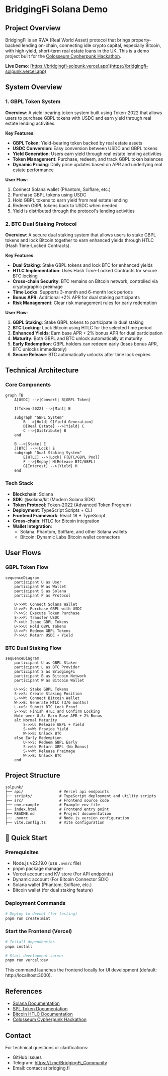 # BridgingFi Solana Demo

## Project Overview

BridgingFi is an RWA (Real World Asset) protocol that brings property-backed lending on-chain, connecting idle crypto capital, especially Bitcoin, with high-yield, short-term real estate loans in the UK. This is a demo project built for the [Colosseum Cypherpunk Hackathon](https://www.colosseum.com/cypherpunk).

**Live Demo**: [https://bridgingfi-solpunk.vercel.app](https://bridgingfi-solpunk.vercel.app)

## System Overview

### 1. GBPL Token System

**Overview**: A yield-bearing token system built using Token-2022 that allows users to purchase GBPL tokens with USDC and earn yield through real estate lending activities.

**Key Features**:

- **GBPL Token**: Yield-bearing token backed by real estate assets
- **USDC Conversion**: Easy conversion between USDC and GBPL tokens
- **Yield Generation**: Users earn yield through real estate lending activities
- **Token Management**: Purchase, redeem, and track GBPL token balances
- **Dynamic Pricing**: Daily price updates based on APR and underlying real estate performance

**User Flow**:

1. Connect Solana wallet (Phantom, Solflare, etc.)
2. Purchase GBPL tokens using USDC
3. Hold GBPL tokens to earn yield from real estate lending
4. Redeem GBPL tokens back to USDC when needed
5. Yield is distributed through the protocol's lending activities

### 2. BTC Dual Staking Protocol

**Overview**: A secure dual staking system that allows users to stake GBPL tokens and lock Bitcoin together to earn enhanced yields through HTLC (Hash Time-Locked Contracts).

**Key Features**:

- **Dual Staking**: Stake GBPL tokens and lock BTC for enhanced yields
- **HTLC Implementation**: Uses Hash Time-Locked Contracts for secure BTC locking
- **Cross-chain Security**: BTC remains on Bitcoin network, controlled via cryptographic preimage
- **Time Locks**: Supports 3-month and 6-month lock periods
- **Bonus APR**: Additional +2% APR for dual staking participants
- **Risk Management**: Clear risk management rules for early redemption

**User Flow**:

1. **GBPL Staking**: Stake GBPL tokens to participate in dual staking
2. **BTC Locking**: Lock Bitcoin using HTLC for the selected time period
3. **Enhanced Yields**: Earn base APR + 2% bonus APR for dual participation
4. **Maturity**: Both GBPL and BTC unlock automatically at maturity
5. **Early Redemption**: GBPL holders can redeem early (loses bonus APR, BTC unlocks immediately)
6. **Secure Release**: BTC automatically unlocks after time lock expires

## Technical Architecture

### Core Components

```mermaid
graph TB
    A[USDC] -->|Convert| B[GBPL Token]

    I[Token-2022] -->|Mint| B

    subgraph "GBPL System"
        B -->|Hold| C[Yield Generation]
        D[Real Estate] -->|Yield| C
        C -->|Distribute| B
    end

    B -->|Stake| E
    J[BTC] -->|Lock| E
    subgraph "Dual Staking System"
        E[HTLC] -->|Lock| F[BTC/GBPL Pool]
        F -->|Repay| H[Release BTC/GBPL]
        G[Interest] -->|Yield| H
    end
```

### Tech Stack

- **Blockchain**: Solana
- **SDK**: @solana/kit (Modern Solana SDK)
- **Token Protocol**: Token-2022 (Advanced Token Program)
- **Deployment**: TypeScript Scripts + CLI
- **Frontend Framework**: React 18 + TypeScript
- **Cross-chain**: HTLC for Bitcoin integration
- **Wallet Integration**:
  - Solana: Phantom, Solflare, and other Solana wallets
  - Bitcoin: Dynamic Labs Bitcoin wallet connectors

## User Flows

### GBPL Token Flow

```mermaid
sequenceDiagram
    participant U as User
    participant W as Wallet
    participant S as Solana
    participant P as Protocol

    U->>W: Connect Solana Wallet
    U->>P: Purchase GBPL with USDC
    P->>S: Execute Token Purchase
    S->>P: Transfer USDC
    P->>U: Issue GBPL Tokens
    U->>U: Hold GBPL Tokens
    U->>P: Redeem GBPL Tokens
    P->>U: Return USDC + Yield
```

### BTC Dual Staking Flow

```mermaid
sequenceDiagram
    participant U as GBPL Staker
    participant L as BTC Provider
    participant S as BridgingFi
    participant B as Bitcoin Network
    participant W as Bitcoin Wallet

    U->>S: Stake GBPL Tokens
    S->>S: Create Staking Position
    L->>W: Connect Bitcoin Wallet
    W->>B: Generate HTLC (3/6 months)
    L->>S: Submit BTC Lock Proof
    S->>B: Finish HTLC and Confirm Locking
    Note over U,S: Earn Base APR + 2% Bonus
    alt Normal Maturity
        S->>U: Release GBPL + Yield
        S->>W: Provide Yield
        W->>B: Unlock BTC
    else Early Redemption
        U->>S: Redeem GBPL Early
        S->>U: Return GBPL (No Bonus)
        S->>W: Release Preimage
        W->>B: Unlock BTC
    end
```

## Project Structure

```
solpunk/
├── api/                # Vercel api endpoints
├── scripts/            # TypeScript deployment and utility scripts
├── src/                # Frontend source code
├── env.example         # Example env file
├── index.html          # Frontend entry point
├── README.md           # Project documentation
├── .nvmrc              # Node.js version configuration
├── vite.config.ts      # Vite configuration
```

## 🚀 Quick Start

### Prerequisites

- Node.js v22.19.0 (use `.nvmrc` file)
- pnpm package manager
- Vercel account and KV store (For API endpoints)
- Dynamic account (For Bitcoin Connector SDK)
- Solana wallet (Phantom, Solflare, etc.)
- Bitcoin wallet (for dual staking feature)

### Deployment Commands

```bash
# Deploy to devnet (for testing)
pnpm run create:mint
```

### Start the Frontend (Vercel)

```bash
# Install dependencies
pnpm install

# Start development server
pnpm run vercel:dev
```

This command launches the frontend locally for UI development (default: http://localhost:3000).

## References

- [Solana Documentation](https://solana.com/docs)
- [SPL Token Documentation](https://spl.solana.com/token)
- [Bitcoin HTLC Documentation](https://en.bitcoin.it/wiki/Hash_Time_Locked_Contracts)
- [Colosseum Cypherpunk Hackathon](https://www.colosseum.com/cypherpunk)

## Contact

For technical questions or clarifications:

- GitHub Issues
- Telegram: https://t.me/BridgingFi_Community
- Email: contact at bridging.fi
